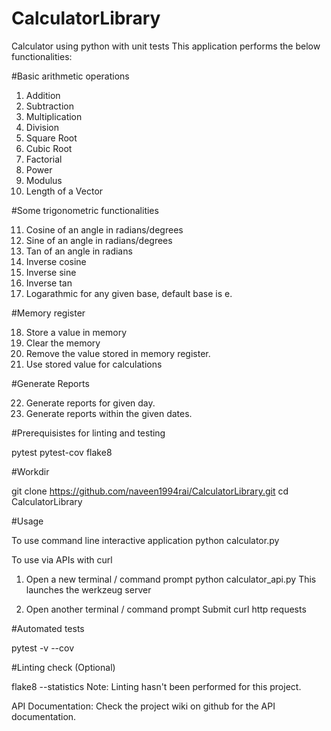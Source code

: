 # CalculatorLibrary
Calculator using python with unit tests
This application performs the below functionalities:

#Basic arithmetic operations

1.  Addition
2.  Subtraction
3.  Multiplication
4.  Division
5.  Square Root
6.  Cubic Root
7.  Factorial
8.  Power
9.  Modulus
10. Length of a Vector


#Some trigonometric functionalities

11. Cosine of an angle in radians/degrees
12. Sine of an angle in radians/degrees
13. Tan of an angle in radians
14. Inverse cosine
15. Inverse sine
16. Inverse tan
17. Logarathmic for any given base, default base is e.

#Memory register

18. Store a value in memory
19. Clear the memory
20. Remove the value stored in memory register.
21. Use stored value for calculations

#Generate Reports

22. Generate reports for given day.
23. Generate reports within the given dates.


#Prerequisistes for linting and testing

pytest
pytest-cov
flake8  


#Workdir

git clone https://github.com/naveen1994rai/CalculatorLibrary.git
cd CalculatorLibrary


#Usage

To use command line interactive application
python calculator.py

To use via APIs with curl
1. Open a new terminal / command prompt
python calculator_api.py
This launches the werkzeug server

2. Open another terminal / command prompt
Submit curl http requests



#Automated tests

pytest -v --cov


#Linting check (Optional)

flake8 --statistics
Note: Linting hasn't been performed for this project.

API Documentation:
Check the project wiki on github for the API documentation.

